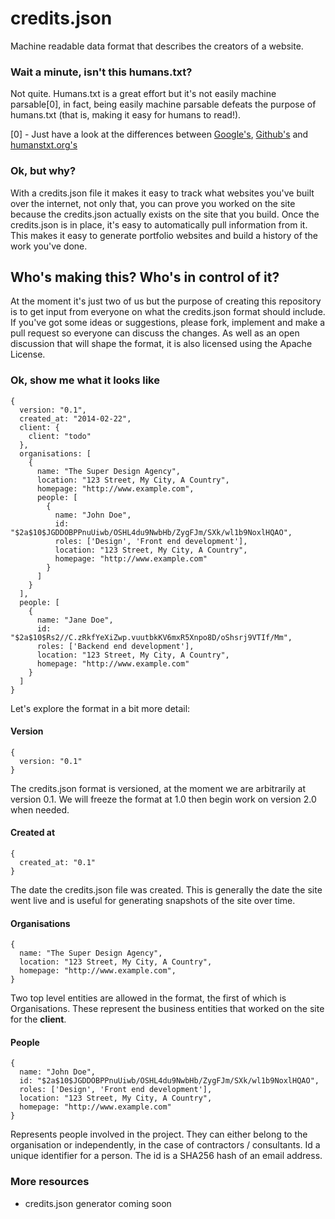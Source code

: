 # credits.json

Machine readable data format that describes the creators of a website.

### Wait a minute, isn't this humans.txt?

Not quite. Humans.txt is a great effort but it's not easily machine parsable[0], in fact, being easily machine parsable defeats the purpose of humans.txt (that is, making it easy for humans to read!).

[0] - Just have a look at the differences between [Google's](https://www.google.com/humans.txt), [Github's](https://www.github.com/humans.txt) and [humanstxt.org's](http://humanstxt.org/humans.txt)

### Ok, but why?

With a credits.json file it makes it easy to track what websites you've built over the internet, not only that, you can prove you worked on the site because the credits.json actually exists on the site that you build. Once the credits.json is in place, it's easy to automatically pull information from it. This makes it easy to generate portfolio websites and build a history of the work you've done.

## Who's making this? Who's in control of it?

At the moment it's just two of us but the purpose of creating this repository is to get input from everyone on what the credits.json format should include. If you've got some ideas or suggestions, please fork, implement and make a pull request so everyone can discuss the changes. As well as an open discussion that will shape the format, it is also licensed using the Apache License.

### Ok, show me what it looks like

```
{
  version: "0.1",
  created_at: "2014-02-22",
  client: {
    client: "todo"
  },
  organisations: [
    {
      name: "The Super Design Agency",
      location: "123 Street, My City, A Country",
      homepage: "http://www.example.com",
      people: [
        {
          name: "John Doe",
          id: "$2a$10$JGDDOBPPnuUiwb/OSHL4du9NwbHb/ZygFJm/SXk/wl1b9NoxlHQAO",
          roles: ['Design', 'Front end development'],
          location: "123 Street, My City, A Country",
          homepage: "http://www.example.com"
        }
      ]
    }
  ],
  people: [
    {
      name: "Jane Doe",
      id: "$2a$10$Rs2//C.zRkfYeXiZwp.vuutbkKV6mxR5Xnpo8D/oShsrj9VTIf/Mm",
      roles: ['Backend end development'],
      location: "123 Street, My City, A Country",
      homepage: "http://www.example.com"
    }
  ]
}
```

Let's explore the format in a bit more detail:

#### Version

```
{
  version: "0.1"
}
```

The credits.json format is versioned, at the moment we are arbitrarily at version 0.1. We will freeze the format at 1.0 then begin work on version 2.0 when needed. 

#### Created at

```
{
  created_at: "0.1"
}
```

The date the credits.json file was created. This is generally the date the site went live and is useful for generating snapshots of the site over time.

#### Organisations

```
{
  name: "The Super Design Agency",
  location: "123 Street, My City, A Country",
  homepage: "http://www.example.com",
}
```

Two top level entities are allowed in the format, the first of which is Organisations. These represent the business entities that worked on the site for the **client**.

#### People
```
{
  name: "John Doe",
  id: "$2a$10$JGDDOBPPnuUiwb/OSHL4du9NwbHb/ZygFJm/SXk/wl1b9NoxlHQAO",
  roles: ['Design', 'Front end development'],
  location: "123 Street, My City, A Country",
  homepage: "http://www.example.com"
}
```

Represents people involved in the project.  They can either belong to the organisation or independently, in the case of contractors / consultants.  Id a unique identifier for a person.  The id is a SHA256 hash of an email address.

### More resources

* credits.json generator coming soon

